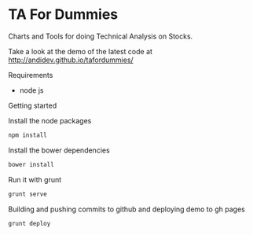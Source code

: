 TA For Dummies
============

Charts and Tools for doing Technical Analysis on Stocks.

Take a look at the demo of the latest code at http://andidev.github.io/tafordummies/

Requirements
- node js

Getting started

Install the node packages
```bash
npm install
```

Install the bower dependencies
```bash
bower install
```

Run it with grunt
```bash
grunt serve
```

Building and pushing commits to github and deploying demo to gh pages
```bash
grunt deploy
```